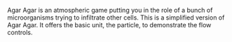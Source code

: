 Agar Agar is an atmospheric game putting you in the role of a bunch of microorganisms trying to infiltrate other cells.
This is a simplified version of Agar Agar. It offers the basic unit, the particle, to demonstrate the flow controls.